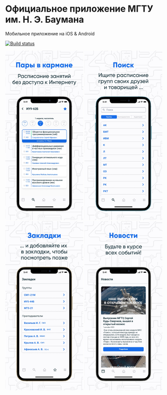 # Официальное приложение МГТУ им. Н. Э. Баумана

Мобильное приложение на iOS & Android

[![Build status](https://build.appcenter.ms/v0.1/apps/afafda41-cac1-4c4c-a3ad-5f307a30fd3c/branches/pre-release/badge)](https://appcenter.ms)

<img src="image.png" alt="drawing" width=49% />
<img src="image-1.png" alt="drawing" width=49%/>
<img src="image-2.png" alt="drawing" width=49%/>
<img src="image-3.png" alt="drawing" width=49%/>
